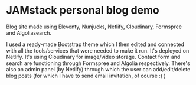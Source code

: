 # JAMstack personal blog demo

Blog site made using Eleventy, Nunjucks, Netlify, Cloudinary, Formspree and Algoliasearch.

I used a ready-made Bootstrap theme which I then edited and connected with all the tools/services that were needed to make it run.
It's deployed on Netlify. It's using Cloudinary for image/video storage. Contact form and search are functioning through Formspree and Algolia respectively.
There's also an admin panel (by Netlify) through which the user can add/edit/delete blog posts (for which I have to send email invitation, of course :) )